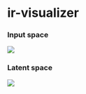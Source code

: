 # ir-visualizer

### Input space
![](https://i.imgur.com/cweFYOT.png)

### Latent space
![](https://i.imgur.com/FbMZ2QN.png)
